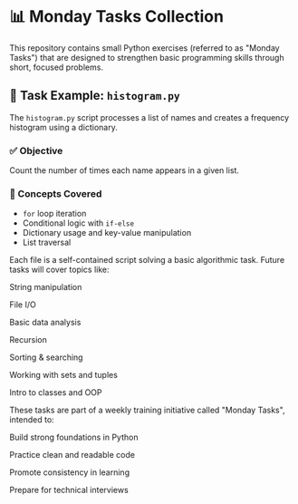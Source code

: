 # 📊 Monday Tasks Collection

This repository contains small Python exercises (referred to as "Monday Tasks") that are designed to strengthen basic programming skills through short, focused problems.

## 🔹 Task Example: `histogram.py`

The `histogram.py` script processes a list of names and creates a frequency histogram using a dictionary.

### ✅ Objective
Count the number of times each name appears in a given list.

### 🧠 Concepts Covered
- `for` loop iteration
- Conditional logic with `if-else`
- Dictionary usage and key-value manipulation
- List traversal

Each file is a self-contained script solving a basic algorithmic task. Future tasks will cover topics like:

String manipulation

File I/O

Basic data analysis

Recursion

Sorting & searching

Working with sets and tuples

Intro to classes and OOP


These tasks are part of a weekly training initiative called "Monday Tasks", intended to:

Build strong foundations in Python

Practice clean and readable code

Promote consistency in learning

Prepare for technical interviews

